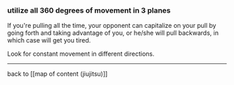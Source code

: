 ### utilize all 360 degrees of movement in 3 planes

If you're pulling all the time, your opponent can capitalize on your pull by going forth and taking advantage of you, or he/she will pull backwards, in which case will get you tired.

Look for constant movement in different directions.

---

back to [[map of content (jiujitsu)]]
